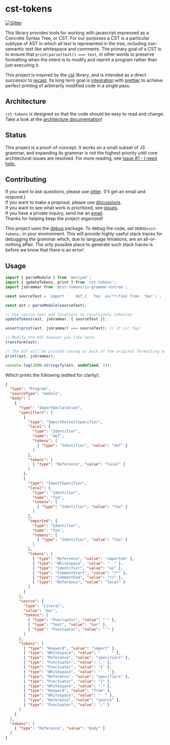 # cst-tokens

[![Gitter](https://badges.gitter.im/cst-tokens/community.svg)](https://gitter.im/cst-tokens/community?utm_source=badge&utm_medium=badge&utm_campaign=pr-badge)

This library provides tools for working with javascript expressed as a Concrete Syntax Tree, or CST. For our purposes a CST is a particular subtype of AST in which all text is represented in the tree, including non-semantic text like whitespace and comments. The primary goal of a CST is to ensure that `print(parse(text)) === text`, in other words to preserve formatting when the intent is to modify and reprint a program rather than just executing it.

This project is inspired by the [cst](https://github.com/cst/cst) library, and is intended as a direct successor to [recast](https://github.com/benjamn/recast). Its long term goal is [integration](https://github.com/prettier/prettier/issues/12806) with [prettier](https://github.com/prettier/prettier) to achieve perfect printing of arbitrarily modified code in a single pass.

## Architecture

`cst-tokens` is designed so that the code should be easy to read and change. Take a look at the [architecture documentation](https://github.com/conartist6/cst-tokens/blob/trunk/ARCHITECTURE.md)!

## Status

This project is a proof-of-concept. It works on a small subset of JS grammar, and expanding its grammar is not the highest priority until core architectural issues are resolved. For more reading, see [Issue #1 - I need help.](https://github.com/conartist6/cst-tokens/issues/1)

## Contributing

If you want to ask questions, please use [gitter](https://gitter.im/cst-tokens/community). (I'll get an email and respond.)  
If you want to make a proposal, please use [discussions](https://github.com/conartist6/cst-tokens/discussions).  
If you want to see what work is prioritized, see [issues](https://github.com/conartist6/cst-tokens/issues).  
If you have a private inquiry, send me an [email](mailto:conartist6@gmail.com).  
Thanks for helping keep the project organized!

This project uses the [debug](https://www.npmjs.com/package/debug) package. To debug the code, set `DEBUG=cst-tokens;` in your environment. This will provide highly useful stack traces for debugging the grammar which, due to language limiations, are an all-or-nothing affair. The only possible place to generate such stack traces is before we know that there is an error!

## Usage

```js
import { parseModule } from 'meriyah';
import { updateTokens, print } from 'cst-tokens';
import jsGrammar from '@cst-tokens/js-grammar-estree';

const sourceText = `import     def,{   foo  as/**/foo} from  'bar';`;

const ast = parseModule(sourceText);

// Use source text and locations to recursively tokenize
updateTokens(ast, jsGrammar, { sourceText });

assert(print(ast, jsGrammar) === sourceText); // It is! Yay!

// Modify the AST however you like here.
transform(ast);

// The AST will be printed saving as much of the original formatting as possible.
print(ast, jsGrammar);

console.log(JSON.stringify(ast, undefined, 2));
```

Which prints the following (edited for clarity):

<!--prettier-ignore-->
```json
{
  "type": "Program",
  "sourceType": "module",
  "body": [
    {
      "type": "ImportDeclaration",
      "specifiers": [
        {
          "type": "ImportDefaultSpecifier",
          "local": {
            "type": "Identifier",
            "name": "def",
            "tokens": [
              { "type": "Identifier", "value": "def" }
            ]
          },
          "tokens": [
            { "type": "Reference", "value": "local" }
          ]
        },
        {
          "type": "ImportSpecifier",
          "local": {
            "type": "Identifier",
            "name": "foo",
            "tokens": [
              { "type": "Identifier", "value": "foo" }
            ]
          },
          "imported": {
            "type": "Identifier",
            "name": "foo",
            "tokens": [
              { "type": "Identifier", "value": "foo" }
            ]
          },
          "tokens": [
            { "type": "Reference", "value": "imported" },
            { "type": "Whitespace", "value": "  " },
            { "type": "Identifier", "value": "as" },
            { "type": "CommentStart", "value": "/*" },
            { "type": "CommentEnd", "value": "*/" },
            { "type": "Reference", "value": "local" }
          ]
        }
      ],
      "source": {
        "type": "Literal",
        "value": "bar",
        "tokens": [
          { "type": "Punctuator", "value": "'" },
          { "type": "Text", "value": "bar" },
          { "type": "Punctuator", "value": "'" }
        ]
      },
      "tokens": [
        { "type": "Keyword", "value": "import" },
        { "type": "Whitespace", "value": "     " },
        { "type": "Reference", "value": "specifiers" },
        { "type": "Punctuator", "value": "," },
        { "type": "Punctuator", "value": "{" },
        { "type": "Whitespace", "value": "   " },
        { "type": "Reference", "value": "specifiers" },
        { "type": "Punctuator", "value": "}" },
        { "type": "Whitespace", "value": " " },
        { "type": "Keyword", "value": "from" },
        { "type": "Whitespace", "value": "  " },
        { "type": "Reference", "value": "source" },
        { "type": "Punctuator", "value": ";" }
      ]
    }
  ],
  "tokens": [
    { "type": "Reference", "value": "body" }
  ]
}
```

